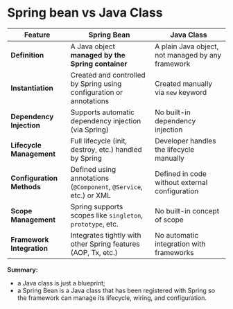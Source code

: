 # Spring bean vs Java Class
| Feature                   | Spring Bean                                                         | Java Class                                        |
|---------------------------|---------------------------------------------------------------------|---------------------------------------------------|
| **Definition**            | A Java object **managed by the Spring container**                   | A plain Java object, not managed by any framework |
| **Instantiation**         | Created and controlled by Spring using configuration or annotations | Created manually via `new` keyword                |
| **Dependency Injection**  | Supports automatic dependency injection (via Spring)                | No built-in dependency injection                  |
| **Lifecycle Management**  | Full lifecycle (init, destroy, etc.) handled by Spring              | Developer handles the lifecycle manually          |
| **Configuration Methods** | Defined using annotations (`@Component`, `@Service`, etc.) or XML   | Defined in code without external configuration    |
| **Scope Management**      | Spring supports scopes like `singleton`, `prototype`, etc.          | No built-in concept of scope                      |
| **Framework Integration** | Integrates tightly with other Spring features (AOP, Tx, etc.)       | No automatic integration with frameworks          |

**Summary:**
- a Java class is just a blueprint;
- a Spring Bean is a Java class that has been registered with Spring so the 
framework can manage its lifecycle, wiring, and configuration.
